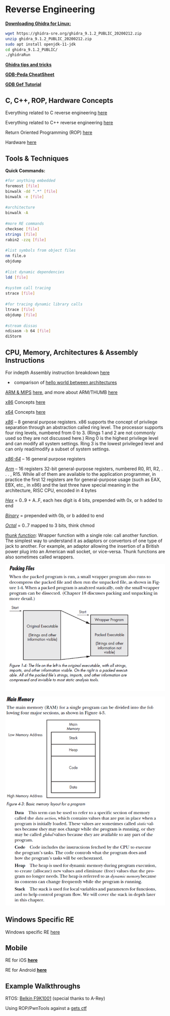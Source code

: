 # Reverse Engineering

**<u>Downloading Ghidra for Linux:</u>** 

```bash
wget https://ghidra-sre.org/ghidra_9.1.2_PUBLIC_20200212.zip
unzip ghidra_9.1.2_PUBLIC_20200212.zip
sudo apt install openjdk-11-jdk
cd ghidra_9.1.2_PUBLIC/
./ghidraRun
```

[**<u>Ghidra tips and tricks</u>**](./ghidra/ghidra.md)

[<u>**GDB-Peda CheatSheet**</u>](https://github.com/ebtaleb/peda_cheatsheet/blob/master/peda.md)

**[<u>GDB Gef Tutorial</u>](./ghidra/gef.md)**

## C, C++, ROP, Hardware Concepts

Everything related to C reverse engineering [here](./C_Concepts/c.md)

Everything related to C++ reverse engineering [here](./C_Concepts/c.md#c++-reversing-primer)

Return Oriented Programming (ROP) [here](./ROP/rop.md)

Hardware [here](./hardware/hardware.md)



## Tools & Techniques

**Quick Commands:**

```bash
#for anything embedded
foremost [file]
binwalk -dd ".*" [file]
binwalk -e [file]

#architecture
binwalk -A 

#more RE commands
checksec [file]
strings [file]
rabin2 -zzq [file]

#list symbols from object files
nm file.o
objdump

#list dynamic dependencies
ldd [file]

#system call tracing
strace [file]

#for tracing dynamic library calls
ltrace [file]
objdump [file]

#stream dissas
ndisasm -b 64 [file]
diStorm
```



## CPU, Memory, Architectures & Assembly Instructions

For indepth Assembly instruction breakdown [here](./Assembly/assembly.md)

- ​	comparison of [hello world between architectures](./Assembly/assembly.md#what-hello-world-looks-like)

<u>ARM & MIPS</u> [<u>here</u>](./Assembly/arm.md), and more about ARM/THUMB <u>[here](./ios/arm.md)</u>

<u>x86</u> Concepts [here](./x86/x86.md)

<u>x64</u> Concepts [here](./x64/x64.md)

*<u>x86</u>* – 8 general purpose registers. x86 supports the concept of privilege separation through an abstraction called ring level. The processor supports four ring levels, numbered from 0 to 3. (Rings 1 and 2 are not commonly used so they are not discussed here.) Ring 0 is the highest privilege level and can modify all system settings. Ring 3 is the lowest privileged level and can only read/modify a subset of system settings.

<u>*x86-64*</u> – 16 general purpose registers

*<u>Arm</u>* – 16 registers 32-bit general-purpose registers, numbered
R0, R1, R2, . . . , R15. While all of them are available to the application programmer,
in practice the first 12 registers are for general-purpose usage (such as
EAX, EBX, etc., in x86) and the last three have special meaning in the architecture, RISC CPU, encoded in 4 bytes

*<u>Hex</u>* = 0..9 + A..F, each hex digit is 4 bits, prepended with 0x, or h added to end

*<u>Binary</u>* = prepended with 0b, or b added to end

*<u>Octal</u>* = 0..7 mapped to 3 bits, think chmod

<u>*thunk function*</u>: Wrapper function with a single role: call another function. The
simplest way to understand it as adaptors or convertors of one type of jack to another.
For example, an adaptor allowing the insertion of a British power plug into
an American wall socket, or vice-versa. Thunk functions are also sometimes called
wrappers.

![packing](./screenshots/packing.png)

![main_mem](./screenshots/main_mem.png)



## Windows Specific RE

Windows specific RE [here](./Windows/windows.md)



## Mobile

RE for iOS **<u>[here](./ios/ios.md)</u>**

RE for Android **<u>[here](./android/android.md)</u>**



## Example Walkthroughs

RTOS: [Belkin F9K1001](https://github.com/a-rey/reverse_engineering/blob/master/F9K1001/F9K1001_v5_03.21.md) (special thanks to A-Rey)

Using ROP/PwnTools against a [gets ctf](./x64/gcc_elf/gets_ctf.md)